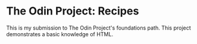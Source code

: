 # The Odin Project: Recipes
This is my submission to The Odin Project's foundations path. This project demonstrates a basic knowledge of HTML.